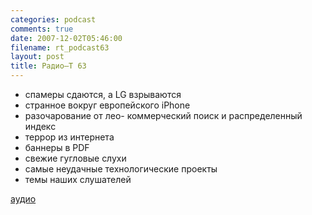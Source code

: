 ```yaml
---
categories: podcast
comments: true
date: 2007-12-02T05:46:00
filename: rt_podcast63
layout: post
title: Радио–Т 63
---
```


- спамеры сдаются, а LG взрываются
- странное вокруг европейского iPhone
- разочарование от лео- коммерческий поиск и распределенный индекс
- террор из интернета
- баннеры в PDF
- свежие гугловые слухи
- самые неудачные технологические проекты
- темы наших слушателей

[аудио](http://cdn.radio-t.com/rt_podcast63.mp3)
<audio src="http://cdn.radio-t.com/rt_podcast63.mp3" preload="none"></audio>

